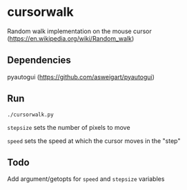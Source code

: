 # cursorwalk
Random walk implementation on the mouse cursor (https://en.wikipedia.org/wiki/Random_walk)

## Dependencies

pyautogui (https://github.com/asweigart/pyautogui)

## Run

``./cursorwalk.py``

`stepsize` sets the number of pixels to move 

`speed` sets the speed at which the cursor moves in the "step"

## Todo
Add argument/getopts for `speed` and `stepsize` variables
